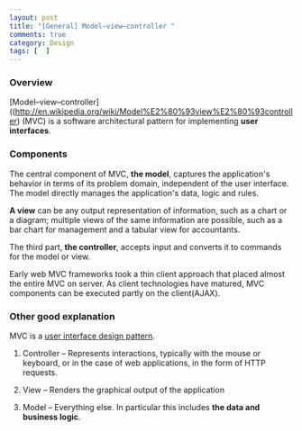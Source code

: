 ```yaml
---
layout: post
title: "[General] Model–view–controller "
comments: true
category: Design
tags: [  ]
---
```


### Overview

[Model–view–controller]((http://en.wikipedia.org/wiki/Model%E2%80%93view%E2%80%93controller) (MVC) is a software architectural pattern for implementing __user interfaces__. 

### Components 

The central component of MVC, __the model__, captures the application's behavior in terms of its problem domain, independent of the user interface. The model directly manages the application's data, logic and rules. 

__A view__ can be any output representation of information, such as a chart or a diagram; multiple views of the same information are possible, such as a bar chart for management and a tabular view for accountants. 

The third part, __the controller__, accepts input and converts it to commands for the model or view.

Early web MVC frameworks took a thin client approach that placed almost the entire MVC on server. As client technologies have matured, MVC components can be executed partly on the client(AJAX). 

### Other good explanation

MVC is a [user interface design pattern](http://geekswithblogs.net/gregorymalcolm/archive/2009/07/14/user-interface-patterns.aspx). 

1. Controller – Represents interactions, typically with the mouse or keyboard, or in the case of web applications, in the form of HTTP requests.
 
1. View – Renders the graphical output of the application
 
1. Model – Everything else. In particular this includes __the data and business logic__. 

